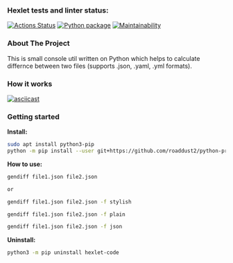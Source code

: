 ### Hexlet tests and linter status:
[![Actions Status](https://github.com/roaddust2/python-project-50/workflows/hexlet-check/badge.svg)](https://github.com/roaddust2/python-project-50/actions)
[![Python package](https://github.com/roaddust2/python-project-50/actions/workflows/python-package.yml/badge.svg?branch=master)](https://github.com/roaddust2/python-project-50/actions/workflows/python-package.yml)
[![Maintainability](https://api.codeclimate.com/v1/badges/b1c956c8a88f6d95550a/maintainability)](https://codeclimate.com/github/roaddust2/python-project-50/maintainability)

### About The Project
This is small console util written on Python which helps to calculate differnce between two files (supports .json, .yaml, .yml formats).

### How it works
[![asciicast](https://asciinema.org/a/PUzN4kezHeuIy4ykBxWlo2Lml.svg)](https://asciinema.org/a/PUzN4kezHeuIy4ykBxWlo2Lml)

### Getting started
  **Install:**
  ```sh
  sudo apt install python3-pip
  python -m pip install --user git+https://github.com/roaddust2/python-project-50.git
  ```

  **How to use:**
  ```sh
  gendiff file1.json file2.json

  or

  gendiff file1.json file2.json -f stylish
  ```
  ```sh
  gendiff file1.json file2.json -f plain
  ```
  ```sh
  gendiff file1.json file2.json -f json
  ```
  
  **Uninstall:**
  ```sh
  python3 -m pip uninstall hexlet-code
  ``` 
